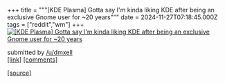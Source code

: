 +++
title = """[KDE Plasma] Gotta say I'm kinda liking KDE after being an exclusive Gnome user for ~20 years"""
date = 2024-11-27T07:18:45.000Z
tags = ["reddit","wm"]
+++
[![[KDE Plasma] Gotta say I'm kinda liking KDE after being an exclusive Gnome user for ~20 years](https://preview.redd.it/gs5j7vonae3e1.png?width=640&crop=smart&auto=webp&s=81916ab478b361ec682347961defd11a5a2eaee5 "[KDE Plasma] Gotta say I'm kinda liking KDE after being an exclusive Gnome user for ~20 years")](https://www.reddit.com/r/unixporn/comments/1h0yru2/kde_plasma_gotta_say_im_kinda_liking_kde_after/)

submitted by [/u/dmxell](https://www.reddit.com/user/dmxell)  
[\[link\]](https://i.redd.it/gs5j7vonae3e1.png) [\[comments\]](https://www.reddit.com/r/unixporn/comments/1h0yru2/kde_plasma_gotta_say_im_kinda_liking_kde_after/)

[[source]](https://www.reddit.com/r/unixporn/comments/1h0yru2/kde_plasma_gotta_say_im_kinda_liking_kde_after/)
